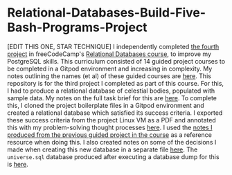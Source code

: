 # Relational-Databases-Build-Five-Bash-Programs-Project
[EDIT THIS ONE, STAR TECHNIQUE] I independently completed [the fourth project](https://www.freecodecamp.org/learn/relational-database/learn-bash-scripting-by-building-five-programs/build-five-programs) in freeCodeCamp's [Relational Databases course](https://www.freecodecamp.org/learn/relational-database/), to improve my PostgreSQL skills. This curriculum consisted of 14 guided project courses to be completed in a Gitpod environment and increasing in complexity. My notes outlining the names (et al) of these guided courses are [here](https://github.com/franpanteli/Relational-Databases-Celestial-Bodies-Database-Project/blob/main/0%20relational-databases-course-overview.txt). This repository is for the third project I completed as part of this course. For this, I had to produce a relational database of celestial bodies, populated with sample data.  My notes on the full task brief for this are [here](https://github.com/franpanteli/Relational-Databases-Celestial-Bodies-Database-Project/blob/main/1%20project-task-notes.txt). To complete this, I cloned the project boilerplate files in a Gitpod environment and created a relational database which satisfied its success criteria. I exported these success criteria from the project Linux VM as a PDF and annotated this with my problem-solving thought processes [here](https://github.com/franpanteli/Relational-Databases-Celestial-Bodies-Database-Project/blob/main/3%20Celestial%20Bodies%20Database%20-%20Instructions.pdf). I used the [notes I produced from the previous guided project in the course](https://github.com/franpanteli/Relational-Databases-Mario-Database-Project/blob/main/2%20relational-databases-Mario-database-guided-course-notes.txt) as a reference resource when doing this. I also created notes on some of the decisions I made when creating this new database in a separate file [here](https://github.com/franpanteli/Relational-Databases-Celestial-Bodies-Database-Project/blob/main/2%20relational-databases-celestial-bodies-guided-course-notes.txt). The `universe.sql` database produced after executing a database dump for this is [here](https://github.com/franpanteli/Relational-Databases-Celestial-Bodies-Database-Project/blob/main/universe.sql).


